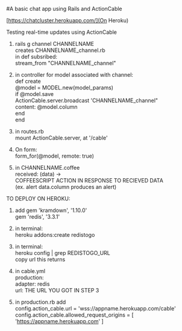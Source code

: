 #A basic chat app using Rails and ActionCable

[https://chatcluster.herokuapp.com/](On Heroku)

Testing real-time updates using ActionCable

1. rails g channel CHANNELNAME<br/>
  creates CHANNELNAME_channel.rb<br/>
  in def subsribed: <br/>
    stream_from "CHANNELNAME_channel"
    
2. in controller for model associated with channel:<br/>
  def create<br/>
    @model = MODEL.new(model_params)<br/>
      if @model.save<br/>
        ActionCable.server.broadcast 'CHANNELNAME_channel"<br/>
                              content: @model.column<br/>
   end<br/>
end

3. in routes.rb<br/>
  mount ActionCable.server, at '/cable'<br/>

4. On form:<br/>
    form_for(@model, remote: true)
    
5. in CHANNELNAME.coffee<br/>
    received: (data) -><br/>
          COFFEESCRIPT ACTION IN RESPONSE TO RECIEVED DATA <br/>
          (ex. alert data.column produces an alert)
          
 TO DEPLOY ON HEROKU:
 
1.  add gem 'kramdown', '1.10.0'<br/>
       gem 'redis', '3.3.1'
       
2. in terminal:<br/>
    heroku addons:create redistogo
    
3. in terminal:<br/>
    heroku config | grep REDISTOGO_URL<br/>
    copy url this returns<br/>
    
  4. in cable.yml<br/>
production:<br/>
  adapter: redis<br/>
  url: THE URL YOU GOT IN STEP 3
    
5. in production.rb add<br/>
   config.action_cable.url = 'wss://appname.herokuapp.com/cable'<br/>
  config.action_cable.allowed_request_origins = [<br/>
  'https://appname.herokuapp.com' ]
  

    
 
       
 
